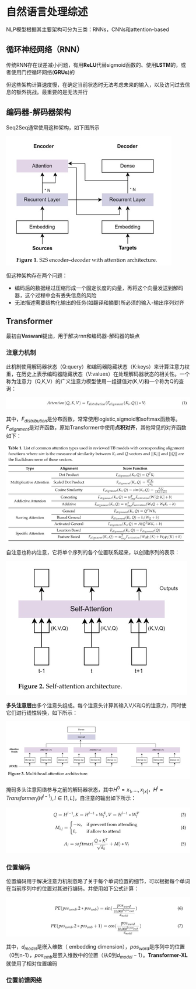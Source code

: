 # 自然语言处理综述

NLP模型根据其主要架构可分为三类：RNNs，CNNs和attention-based

## 循环神经网络（RNN）

传统RNN存在误差减小问题，有用**ReLU**代替sigmoid函数的、使用**LSTM**的，或者使用门控循环网络(**GRUs**)的

但这些架构计算速度慢，在确定当前状态时无法考虑未来的输入，以及访问过去信息的额外挑战。最重要的是无法并行

## 编码器-解码器架构

Seq2Seq通常使用这种架构，如下图所示

![encoder-decoder](./Image/Review/encoder-decoder.jpg)

但这种架构存在两个问题：

* 编码后的数据经过压缩形成一个固定长度的向量，再将这个向量发送到解码器，这个过程中会有丢失信息的风险
* 无法描述需要结构化输出的任务(如翻译和摘要)所必须的输入-输出序列对齐

## Transformer

最初由**Vaswani**提出，用于解决rnn和编码器-解码器的缺点

### 注意力机制

此机制使用解码器状态（Q:query）和编码器隐藏状态（K:keys）来计算注意力权重，在历史上表示编码器隐藏状态（V:values）在处理解码器状态的相关性。一个称为注意力（Q,K,V）的广义注意力模型使用一组键值对(K,V)和一个称为Q的查询：

![Equation-1](./Image/Review/Equation-1.jpg)

其中，$F_{distribution}$是分布函数，常常使用logistic,sigmoid和softmax函数等。$F_{alignment}$是对齐函数，原始Transformer中使用**点积对齐**，其他常见的对齐函数如下：

![AlignmentFunctions](./Image/Review/AlignmentFunctions.jpg)

自注意也称内注意，它将单个序列的各个位置联系起来，以创建序列的表示：

![self-attention](./Image/Review/self-attention.jpg)

**多头注意层**由多个注意头组成。每个注意头计算其输入V,K和Q的注意力，同时使它们进行线性转换，如下所示：

![multi-head-Attention](.\Image\Review\multi-head-Attention.jpg)

掩码多头注意网络参与之前的解码器状态，其中$H^0={x_1,...,x_{|x|}}$，$H^l=Transformer_l(H^{l-1}),l\in [1,L]$，自注意的输出如下所示：

![Equation-2](./Image/Review/Equation-2.jpg)

### 位置编码

 位置编码用于解决注意力机制忽略了关于每个单词位置的细节，可以根据每个单词在当前序列中的位置对其进行编码。并使用如下公式计算：

![Equation-3](./Image/Review/Equation-3.jpg)

其中，$d_{model}$是嵌入维数（ embedding dimension），$pos_{word}$是序列中的位置（0到n-1），$pos_{emb}$是嵌入维数中的位置（从0到$d_{model}-1$）。**Transformer-XL**就使用了相对位置编码

### 位置前馈网络



